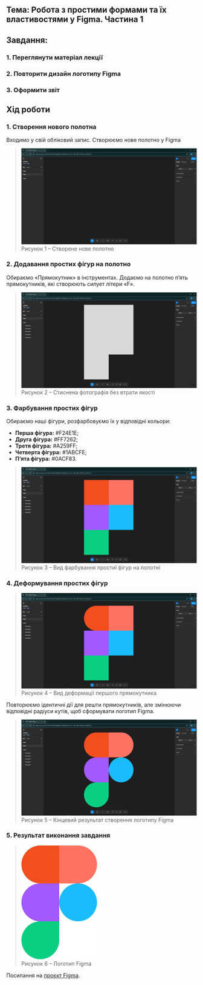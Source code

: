 ## Тема: Робота з простими формами та їх властивостями у Figma. Частина 1

## Завдання:

### 1.	Переглянути матеріал лекції

### 2.	Повторити дизайн логотипу Figma

### 3.  Оформити звіт

## Хід роботи

### 1.	Створення нового полотна

Входимо у свій обліковий запис. Створюємо нове полотно у Figma

>![image](https://github.com/gn4r4/UI-UX/blob/main/workshop_2/images/first.png?raw=true)\
>Рисунок 1 – Створене нове полотно

### 2.	Додавання простих фігур на полотно

Обираємо «Прямокутник» в інструментах. Додаємо на полотно п’ять прямокутників, які створюють силует літери «F».

>![image](https://github.com/gn4r4/UI-UX/blob/main/workshop_2/images/second.png?raw=true)\
>Рисунок 2 – Стиснена фотографія без втрати якості

### 3.	Фарбування простих фігур

Обираємо наші фігури, розфарбовуємо їх у відповідні кольори:
*	**Перша фігура:** #F24E1E;
*	**Друга фігура:** #FF7262;
*	**Третя фігура:** #A259FF; 
*	**Четверта фігура:** #1ABCFE;
* **П’ята фігура:** #0ACF83.

>![image](https://github.com/gn4r4/UI-UX/blob/main/workshop_2/images/third.png?raw=true)\
>Рисунок 3 – Вид фарбування простиї фігур на полотні

### 4.	Деформування простих фігур

>![image](https://github.com/gn4r4/UI-UX/blob/main/workshop_2/images/fourth.png?raw=true)\
>Рисунок 4 – Вид деформації першого прямокутника

Повторюємо ідентичні дії для решти прямокутників, але змінюючи відповідні радіуси кутів, щоб сформувати логотип Figma. 

>![image](https://github.com/gn4r4/UI-UX/blob/main/workshop_2/images/fifth.png?raw=true)\
>Рисунок 5 – Кінцевий результат створення логотипу Figma

### 5.	Результат виконання завдання

>![image](https://github.com/gn4r4/UI-UX/blob/main/workshop_2/images/Figma.png?raw=true)\
>Рисунок 6 – Логотип Figma

Посилання на [проєкт Figma](https://www.figma.com/design/I9H56vJcxGhV8R5IgjSXvN/Figma's-logo?node-id=0-1&t=l6W7DsyccuRHqHzk-1).
